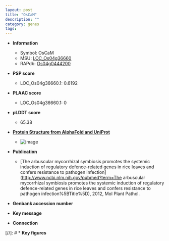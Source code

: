 ```yaml
---
layout: post
title: "OsCaM"
description: ""
category: genes
tags: 
---
```


* **Information**  
    + Symbol: OsCaM  
    + MSU: [LOC_Os04g36660](http://rice.plantbiology.msu.edu/cgi-bin/ORF_infopage.cgi?orf=LOC_Os04g36660)  
    + RAPdb: [Os04g0444200](http://rapdb.dna.affrc.go.jp/viewer/gbrowse_details/irgsp1?name=Os04g0444200)  

* **PSP score**  
    + LOC_Os04g36660.1: 0.6192 

* **PLAAC score**  
    + LOC_Os04g36660.1: 0 

* **pLDDT score**
    + 65.38

* **[Protein Structure from AlphaFold and UniProt](https://www.uniprot.org/uniprotkb/Q7XRM0/entry#structure)**
    + ![image](https://ricepsp.github.io/images/Q7/AF-Q7XRM0-F1.png)

* **Publication**  
    + [The arbuscular mycorrhizal symbiosis promotes the systemic induction of regulatory defence-related genes in rice leaves and confers resistance to pathogen infection](http://www.ncbi.nlm.nih.gov/pubmed?term=The arbuscular mycorrhizal symbiosis promotes the systemic induction of regulatory defence-related genes in rice leaves and confers resistance to pathogen infection%5BTitle%5D), 2012, Mol Plant Pathol.

* **Genbank accession number**  

* **Key message**  

* **Connection**  

[//]: # * **Key figures**  


